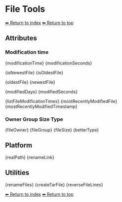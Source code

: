 # File Tools

[⬅ Return to index](index.md)
[⬅ Return to top](../index.md)

## Attributes 

### Modification time

{modificationTime}
{modificationSeconds}

{isNewestFile}
{isOldestFile}

{oldestFile}
{newestFile}

{modifiedDays}
{modifiedSeconds}

{listFileModificationTimes}
{mostRecentlyModifiedFile}
{mostRecentlyModifiedTimestamp}

### Owner Group Size Type

{fileOwner}
{fileGroup}
{fileSize}
{betterType}

## Platform 

{realPath}
{renameLink}

## Utilities

{renameFiles}
{createTarFile}
{reverseFileLines}


[⬅ Return to index](index.md)
[⬅ Return to top](../index.md)
